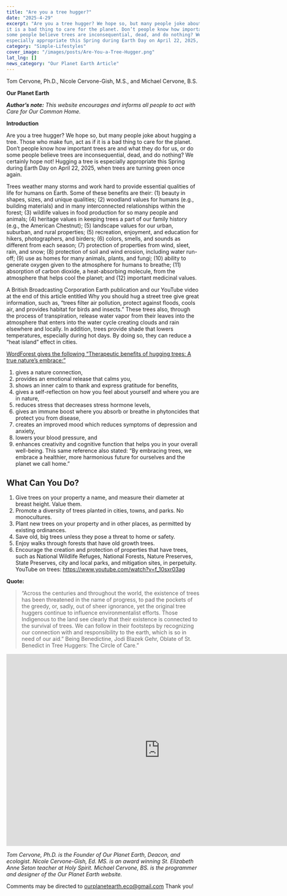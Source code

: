 ```yaml
---
title: "Are you a tree hugger?"
date: "2025-4-29"
excerpt: "Are you a tree hugger? We hope so, but many people joke about hugging a tree. Those who make fun, act as if
it is a bad thing to care for the planet. Don’t people know how important trees are and what they do for us, or do
some people believe trees are inconsequential, dead, and do nothing? We certainly hope not! Hugging a tree is
especially appropriate this Spring during Earth Day on April 22, 2025, when trees are turning green once again."
category: "Simple-Lifestyles"
cover_image: "/images/posts/Are-You-a-Tree-Hugger.png"
lat_lng: []
news_category: "Our Planet Earth Article"
---
```


Tom Cervone, Ph.D., Nicole Cervone-Gish, M.S., and Michael Cervone, B.S.

**Our Planet Earth**

***Author’s note:*** *This website encourages and informs all people to act with Care for Our Common Home.*

**Introduction**

Are you a tree hugger? We hope so, but many people joke about hugging a tree. Those who make fun, act as if
it is a bad thing to care for the planet. Don’t people know how important trees are and what they do for us, or do
some people believe trees are inconsequential, dead, and do nothing? We certainly hope not! Hugging a tree is
especially appropriate this Spring during Earth Day on April 22, 2025, when trees are turning green once again.

Trees weather many storms and work hard to provide essential qualities of life for humans on Earth. Some of
these benefits are their: (1) beauty in shapes, sizes, and unique qualities; (2) woodland values for humans (e.g.,
building materials) and in many interconnected relationships within the forest; (3) wildlife values in food
production for so many people and animals; (4) heritage values in keeping trees a part of our family history
(e.g., the American Chestnut); (5) landscape values for our urban, suburban, and rural properties; (5) recreation,
enjoyment, and education for hikers, photographers, and birders; (6) colors, smells, and sounds as different from
each season; (7) protection of properties from wind, sleet, rain, and snow; (8) protection of soil and wind
erosion, including water run-off; (9) use as homes for many animals, plants, and fungi; (10) ability to generate
oxygen given to the atmosphere for humans to breathe; (11) absorption of carbon dioxide, a heat-absorbing
molecule, from the atmosphere that helps cool the planet; and (12) important medicinal values.

A British Broadcasting Corporation Earth publication and our YouTube video at the end of this article entitled
Why you should hug a street tree give great information, such as, “trees filter air pollution, protect against
floods, cools air, and provides habitat for birds and insects.” These trees also, through the process of
transpiration, release water vapor from their leaves into the atmosphere that enters into the water cycle creating
clouds and rain elsewhere and locally. In addition, trees provide shade that lowers temperatures, especially
during hot days. By doing so, they can reduce a “heat island” effect in cities.

[WordForest gives the following “Therapeutic benefits of hugging trees: A true nature’s embrace:”](https://www.wordforest.org/2024/03/19/tatkaw2024-2/)
1. gives a nature connection,
2. provides an emotional release that calms you,
3. shows an inner calm to thank and express gratitude for benefits,
4. gives a self-reflection on how you feel about yourself and where you are in nature,
5. reduces stress that decreases stress hormone levels,
6. gives an immune boost where you absorb or breathe in phytoncides that protect you from disease,
7. creates an improved mood which reduces symptoms of depression and anxiety,
8. lowers your blood pressure, and
9. enhances creativity and cognitive function that helps you in your overall well-being.
   This same reference also stated: “By embracing trees, we embrace a healthier, more harmonious future for
   ourselves and the planet we call home.”
  
## What Can You Do?
1. Give trees on your property a name, and measure their diameter at breast height. Value them.
2. Promote a diversity of trees planted in cities, towns, and parks. No monocultures.
3. Plant new trees on your property and in other places, as permitted by existing ordinances.
4. Save old, big trees unless they pose a threat to home or safety.
5. Enjoy walks through forests that have old growth trees.
6. Encourage the creation and protection of properties that have trees, such as National Wildlife Refuges,
   National Forests, Nature Preserves, State Preserves, city and local parks, and mitigation sites, in perpetuity.
   YouTube on trees: https://www.youtube.com/watch?v=f_10sxr03ag
   

**Quote:** 
>“Across the centuries and throughout the world, the existence of trees has been threatened in the name
of progress, to pad the pockets of the greedy, or, sadly, out of sheer ignorance, yet the original tree
huggers continue to influence environmentalist efforts. Those Indigenous to the land see clearly that their
existence is connected to the survival of trees. We can follow in their footsteps by recognizing our connection
with and responsibility to the earth, which is so in need of our aid.” Being Benedictine, Jodi Blazek Gehr,
Oblate of St. Benedict in Tree Huggers: The Circle of Care.”

<iframe width="800" height="500" src="https://www.youtube.com/embed/f_10sxr03ag?si=JSkRnM7nrrhcXzTG" title="YouTube video player" frameborder="0" allow="accelerometer; autoplay; clipboard-write; encrypted-media; gyroscope; picture-in-picture; web-share" referrerpolicy="strict-origin-when-cross-origin" allowfullscreen></iframe>

_Tom Cervone, Ph.D. is the Founder of Our Planet Earth, Deacon, and ecologist. Nicole Cervone-Gish, Ed. MS.
is an award winning St. Elizabeth Anne Seton teacher at Holy Spirit. Michael Cervone, BS. is the programmer
and designer of the Our Planet Earth website._

Comments may be directed to ourplanetearth.eco@gmail.com Thank you!



